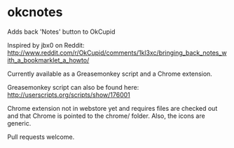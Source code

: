 okcnotes
========

Adds back 'Notes' button to OkCupid

Inspired by jbx0 on Reddit: http://www.reddit.com/r/OkCupid/comments/1kl3xc/bringing_back_notes_with_a_bookmarklet_a_howto/

Currently available as a Greasemonkey script and a Chrome extension.

Greasemonkey script can also be found here: http://userscripts.org/scripts/show/176001

Chrome extension not in webstore yet and requires files are checked out and that Chrome is pointed to the chrome/ folder.  Also, the icons are generic.


Pull requests welcome.
